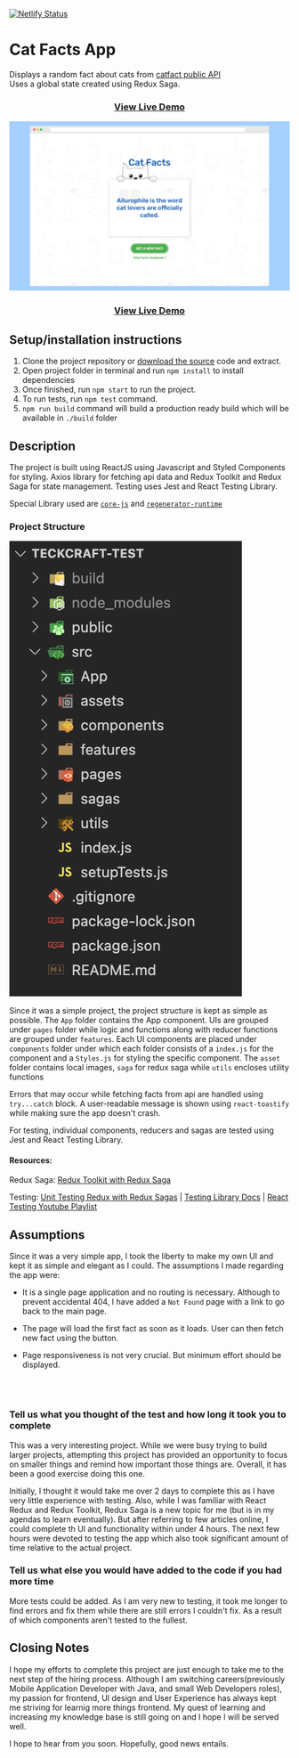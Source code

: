 [![Netlify Status](https://api.netlify.com/api/v1/badges/21eb27c9-b23e-4847-9e80-8627dfbf12ba/deploy-status)](https://app.netlify.com/sites/teckcraft-catfacts/deploys)



# Cat Facts App
Displays a random fact about cats from [catfact public API](https://catfact.ninja/) \
Uses a global state created using Redux Saga.

###  <p align="center">[ View Live Demo](https://teckcraft-catfacts.netlify.app/)</p>

![Cat Facts App Screenshot](CatFactsScreenshot.png)
###  <p align="center">[ View Live Demo](https://teckcraft-catfacts.netlify.app/)</p>

## Setup/installation instructions

1. Clone the project repository or [download the source](https://github.com/rabinkaspal/teckcraft-test/archive/refs/heads/main.zip) code and extract.
2. Open project folder in terminal and run `npm install` to install dependencies
3. Once finished, run `npm start` to run the project.
4. To run tests, run `npm test` command.
5. `npm run build` command will build a production ready build which will be available in `./build` folder



## Description


The project is built using ReactJS using Javascript and Styled Components for styling. Axios library for fetching api data and Redux Toolkit and Redux Saga for state management. Testing uses Jest and React Testing Library.

Special Library used are [`core-js`](https://www.npmjs.com/package/core-js) and [`regenerator-runtime`](https://www.npmjs.com/package/regenerator-runtime)


### Project Structure
![Project Structure](project-structure.png)

Since it was a simple project, the project structure is kept as simple as possible. The `App` folder contains the App component. UIs are grouped under `pages` folder while logic and functions along with reducer functions are grouped under `features`. Each UI components are placed under `components` folder under which each folder consists of a `index.js` for the component and a `Styles.js` for styling the specific component. The `asset` folder contains local images, `saga` for redux saga while `utils` encloses utility functions

Errors that may occur while fetching facts from api are handled using `try...catch` block. A user-readable message is shown using `react-toastify` while making sure the app doesn't crash.

For testing, individual components, reducers and sagas are tested using Jest and React Testing Library.


#### Resources:

Redux Saga: [Redux Toolkit with Redux Saga](https://www.youtube.com/watch?v=9MMSRn5NoFY&t=945s)

Testing: [Unit Testing Redux with Redux Sagas](https://montecha.com/blog/unit-testing-redux-with-redux-sagas/) | [Testing Library Docs](https://testing-library.com/docs/) | [React Testing Youtube Playlist](https://www.youtube.com/watch?v=TBZy-Rc-xX0&list=PL4cUxeGkcC9gm4_-5UsNmLqMosM-dzuvQ)



## Assumptions


Since it was a very simple app, I took the liberty to make my own UI and kept it as simple and elegant as I could. The assumptions I made regarding the app were:

- It is a single page application and no routing is necessary. Although to prevent accidental 404, I have added a `Not Found` page with a link to go back to the main page.

- The page will load the first fact as soon as it loads. User can then fetch new fact using the button.

- Page responsiveness is not very crucial. But minimum effort should be displayed.



<br/><br/>


### Tell us what you thought of the test and how long it took you to complete
This was a very interesting project. While we were busy trying to build larger projects, attempting this project has provided an opportunity to focus on smaller things and remind how important those things are. Overall, it has been a good exercise doing this one. 

Initially, I thought it would take me over 2 days to complete this as I have very little experience with testing. Also, while I was familiar with React Redux and Redux Toolkit, Redux Saga is a new topic for me (but is in my agendas to learn eventually). But after referring to few articles online, I could complete th UI and functionality within under 4 hours. The next few hours were devoted to testing the app which also took significant amount of time relative to the actual project.


### Tell us what else you would have added to the code if you had more time
More tests could be added. As I am very new to testing, it took me longer to find errors and fix them while there are still errors I couldn't fix. As a result of which components aren't tested to the fullest.



## Closing Notes
I hope my efforts to complete this project are just enough to take me to the next step of the hiring process. Although I am switching careers(previously Mobile Application Developer with Java, and small Web Developers roles), my passion for frontend, UI design and User Experience has always kept me striving for learnig more things frontend. My quest of learning and increasing my knowledge base is still going on and I hope I will be served well.

I hope to hear from you soon. Hopefully, good news entails.
